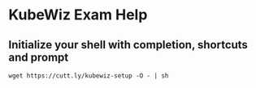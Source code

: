 # KubeWiz Exam Help

## Initialize your shell with completion, shortcuts and prompt

```
wget https://cutt.ly/kubewiz-setup -O - | sh
```
